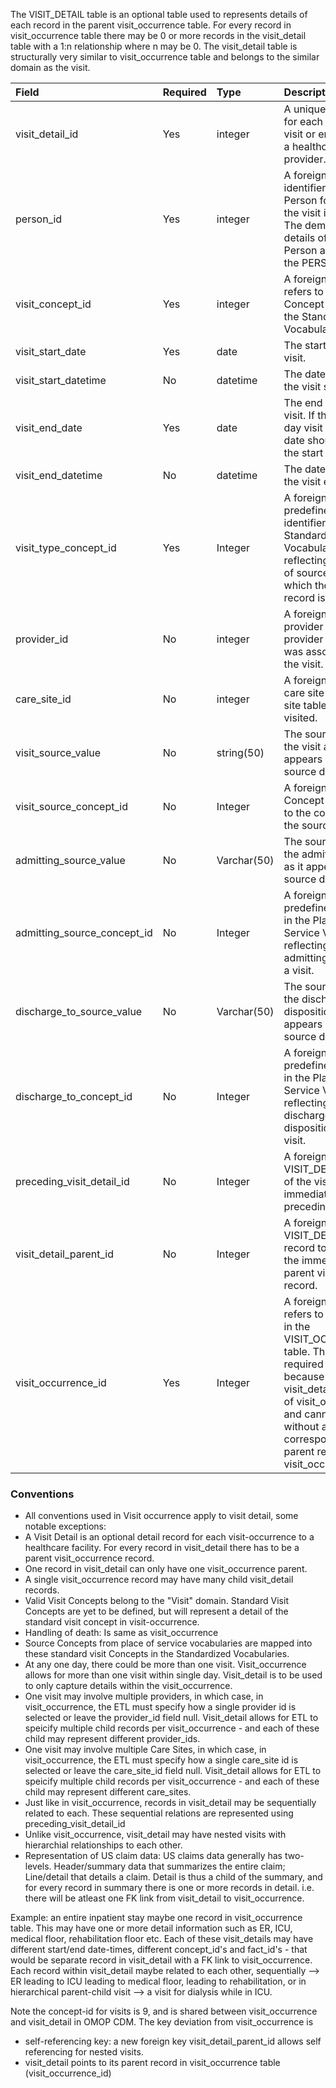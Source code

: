 The VISIT_DETAIL table is an optional table used to represents details of each record in the parent visit_occurrence table. For every record in visit_occurrence table there may be 0 or more records in the visit_detail table with a 1:n relationship where n may be 0. The visit_detail table is structurally very similar to visit_occurrence table and belongs to the similar domain as the visit. 


Field|Required|Type|Description
:------------------------|:--------|:-----|:-------------------------------------------------
|visit_detail_id|Yes|integer|A unique identifier for each Person's visit or encounter at a healthcare provider.|
|person_id|Yes|integer|A foreign key identifier to the Person for whom the visit is recorded. The demographic details of that Person are stored in the PERSON table.|
|visit_concept_id|Yes|integer|A foreign key that refers to a visit Concept identifier in the Standardized Vocabularies.|
|visit_start_date|Yes|date|The start date of the visit.|
|visit_start_datetime|No|datetime|The date and time of the visit started.|
|visit_end_date|Yes|date|The end date of the visit. If this is a one-day visit the end date should match the start date.|
|visit_end_datetime|No|datetime|The date and time of the visit end.|
|visit_type_concept_id|Yes|Integer|A foreign key to the predefined Concept identifier in the Standardized Vocabularies reflecting the type of source data from which the visit record is derived.|
|provider_id|No|integer|A foreign key to the provider in the provider table who was associated with the visit.|
|care_site_id|No|integer|A foreign key to the care site in the care site table that was visited.|
|visit_source_value|No|string(50)|The source code for the visit as it appears in the source data.|
|visit_source_concept_id|No|Integer|A foreign key to a Concept that refers to the code used in the source.|
|admitting_source_value|No|Varchar(50)|The source code for the admitting source as it appears in the source data.|
|admitting_source_concept_id|No|Integer|A foreign key to the predefined concept in the Place of Service Vocabulary reflecting the admitting source for a visit.|
|discharge_to_source_value|No|Varchar(50)|The source code for the discharge disposition as it appears in the source data.|
|discharge_to_concept_id|No|Integer|A foreign key to the predefined concept in the Place of Service Vocabulary reflecting the discharge disposition for a visit.|
|preceding_visit_detail_id|No|Integer|A foreign key to the VISIT_DETAIL table of the visit immediately preceding this visit|
|visit_detail_parent_id|No|Integer|A foreign key to the VISIT_DETAIL table record to represent the immediate parent visit-detail record.|
|visit_occurrence_id|Yes|Integer|A foreign key that refers to the record in the VISIT_OCCURRENCE table. This is a required field, because for every visit_detail is a child of visit_occurrence and cannot exist without a corresponding parent record in visit_occurrence.|

### Conventions 

  * All conventions used in Visit occurrence apply to visit detail, some notable exceptions:
  * A Visit Detail is an optional detail record for each visit-occurrence to a healthcare facility. For every record in visit_detail there has to be a parent visit_occurrence record.
  * One record in visit_detail can only have one visit_occurrence parent.
  * A single visit_occurrence record may have many child visit_detail records.
  * Valid Visit Concepts belong to the "Visit" domain. Standard Visit Concepts are yet to be defined, but will represent a detail of the standard visit concept in visit-occurrence.
  * Handling of death: Is same as visit_occurrence
  * Source Concepts from place of service vocabularies are mapped into these standard visit Concepts in the Standardized Vocabularies. 
  * At any one day, there could be more than one visit. Visit_occurrence allows for more than one visit within single day. Visit_detail is to be used to only capture details within the visit_occurrence.
  * One visit may involve multiple providers, in which case, in visit_occurrence, the ETL must specify how a single provider id is selected or leave the provider_id field null. Visit_detail allows for ETL to speicify multiple child records per visit_occurrence - and each of these child may represent different provider_ids.
  * One visit may involve multiple Care Sites, in which case, in visit_occurrence, the ETL must specify how a single care_site id is selected or leave the care_site_id field null. Visit_detail allows for ETL to speicify multiple child records per visit_occurrence - and each of these child may represent different care_sites.
  * Just like in visit_occurrence, records in visit_detail may be sequentially related to each. These sequential relations are represented using preceding_visit_detail_id
  * Unlike visit_occurrence, visit_detail may have nested visits with hierarchial relationships to each other. 
  * Representation of US claim data: US claims data generally has two-levels. Header/summary data that summarizes the entire claim; Line/detail that details a claim. Detail is thus a child of the summary, and for every record in summary there is one or more records in detail. i.e. there will be atleast one FK link from visit_detail to visit_occurrence.
 
 Example: an entire inpatient stay maybe one record in visit_occurrence table. This may have one or more detail information such as ER, ICU, medical floor, rehabilitation floor etc. Each of these visit_details may have different start/end date-times, different concept_id's and fact_id's - that would be separate record in visit_detail with a FK link to visit_occurrence. Each record within visit_detail maybe related to each other, sequentially –> ER leading to ICU leading to medical floor, leading to rehabilitation, or in hierarchical parent-child visit –> a visit for dialysis while in ICU.

Note the concept-id for visits is 9, and is shared between visit_occurrence and visit_detail in OMOP CDM. The key deviation from visit_occurrence is
- self-referencing key: a new foreign key visit_detail_parent_id allows self referencing for nested visits.
- visit_detail points to its parent record in visit_occurrence table (visit_occurrence_id)
